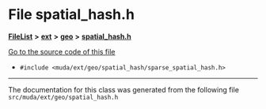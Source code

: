 

# File spatial\_hash.h



[**FileList**](files.md) **>** [**ext**](dir_dee31a662aa40cb7fc08cb07824f4a9a.md) **>** [**geo**](dir_e05e4ae50bce28830f3a7b1d7f2eeff2.md) **>** [**spatial\_hash.h**](spatial__hash_8h.md)

[Go to the source code of this file](spatial__hash_8h_source.md)



* `#include <muda/ext/geo/spatial_hash/sparse_spatial_hash.h>`


































































------------------------------
The documentation for this class was generated from the following file `src/muda/ext/geo/spatial_hash.h`

